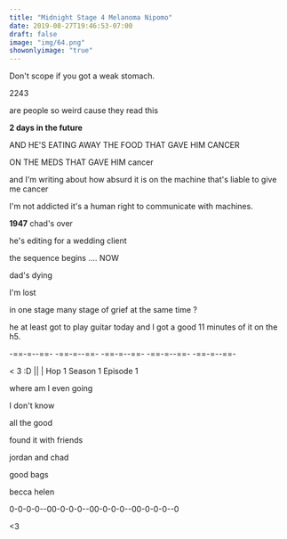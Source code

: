 ```yaml
---
title: "Midnight Stage 4 Melanoma Nipomo"
date: 2019-08-27T19:46:53-07:00
draft: false
image: "img/64.png"
showonlyimage: "true"
---
```


Don't scope if you got a weak stomach.

<!--more-->

2243

are people so weird cause they read this  

**2 days in the future**

AND HE'S EATING AWAY THE FOOD THAT GAVE HIM CANCER

ON THE MEDS THAT GAVE HIM cancer

and I'm writing about how absurd it is
on the machine that's liable to give me cancer

I'm not addicted it's a human right to communicate with machines.

**1947**
chad's over

he's editing for a wedding client

the sequence begins .... NOW

dad's dying

I'm lost

in one stage many stage of grief at the same time ?

he at least got to play guitar today and I got a good 11 minutes of it on the h5.

-==-=--==- -==-=--==- -==-=--==- -==-=--==- -==-=--==-

< 3 :D || | Hop 1 Season 1 Episode 1

where am I even going

I don't know

all the good

found it with friends

jordan and chad

good bags

becca helen

0-0-0-0--00-0-0-0--00-0-0-0--00-0-0-0--0

<3  
